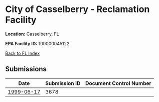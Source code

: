 # City of Casselberry - Reclamation Facility

**Location:** Casselberry, FL

**EPA Facility ID:** 100000045122

[Back to FL Index](../../index.md)

## Submissions

| Date | Submission ID | Document Control Number |
|------|--------------|-------------------------|
| [1999-06-17](submissions/3678.md) | 3678 |  |
